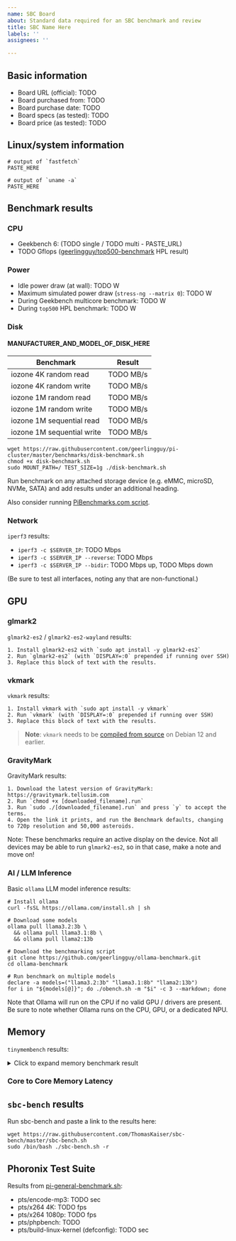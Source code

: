 ```yaml
---
name: SBC Board
about: Standard data required for an SBC benchmark and review
title: SBC Name Here
labels: ''
assignees: ''

---
```


[comment]: # (If desired, delete this line and add an image of the board here)

## Basic information

  - Board URL (official): TODO
  - Board purchased from: TODO
  - Board purchase date: TODO
  - Board specs (as tested): TODO
  - Board price (as tested): TODO

## Linux/system information

```
# output of `fastfetch`
PASTE_HERE

# output of `uname -a`
PASTE_HERE
```

## Benchmark results

### CPU

  - Geekbench 6: (TODO single / TODO multi - PASTE_URL)
  - TODO Gflops ([geerlingguy/top500-benchmark](https://github.com/geerlingguy/top500-benchmark) HPL result)

### Power

  - Idle power draw (at wall): TODO W
  - Maximum simulated power draw (`stress-ng --matrix 0`): TODO W
  - During Geekbench multicore benchmark: TODO W
  - During `top500` HPL benchmark: TODO W

### Disk

#### MANUFACTURER_AND_MODEL_OF_DISK_HERE

[comment]: # (Run `lsblk -o NAME,FSTYPE,LABEL,MOUNTPOINT,SIZE,MODEL` to get model)

| Benchmark                  | Result |
| -------------------------- | ------ |
| iozone 4K random read      | TODO MB/s |
| iozone 4K random write     | TODO MB/s |
| iozone 1M random read      | TODO MB/s |
| iozone 1M random write     | TODO MB/s |
| iozone 1M sequential read  | TODO MB/s |
| iozone 1M sequential write | TODO MB/s |

```
wget https://raw.githubusercontent.com/geerlingguy/pi-cluster/master/benchmarks/disk-benchmark.sh
chmod +x disk-benchmark.sh
sudo MOUNT_PATH=/ TEST_SIZE=1g ./disk-benchmark.sh
```

Run benchmark on any attached storage device (e.g. eMMC, microSD, NVMe, SATA) and add results under an additional heading.

Also consider running [PiBenchmarks.com script](https://www.jeffgeerling.com/blog/2023/using-pibenchmarkscom-sbc-disk-performance-testing).

### Network

`iperf3` results:

  - `iperf3 -c $SERVER_IP`: TODO Mbps
  - `iperf3 -c $SERVER_IP --reverse`: TODO Mbps
  - `iperf3 -c $SERVER_IP --bidir`: TODO Mbps up, TODO Mbps down

(Be sure to test all interfaces, noting any that are non-functional.)

## GPU

### glmark2

`glmark2-es2` / `glmark2-es2-wayland` results:

```
1. Install glmark2-es2 with `sudo apt install -y glmark2-es2`
2. Run `glmark2-es2` (with `DISPLAY=:0` prepended if running over SSH)
3. Replace this block of text with the results.
```

### vkmark

`vkmark` results:

```
1. Install vkmark with `sudo apt install -y vkmark`
2. Run `vkmark` (with `DISPLAY=:0` prepended if running over SSH)
3. Replace this block of text with the results.
```

> **Note**: `vkmark` needs to be [compiled from source](https://github.com/geerlingguy/sbc-reviews/issues/76) on Debian 12 and earlier.

### GravityMark

GravityMark results:

```
1. Download the latest version of GravityMark: https://gravitymark.tellusim.com
2. Run `chmod +x [downloaded_filename].run`
3. Run `sudo ./[downloaded_filename].run` and press `y` to accept the terms.
4. Open the link it prints, and run the Benchmark defaults, changing to 720p resolution and 50,000 asteroids.
```

Note: These benchmarks require an active display on the device. Not all devices may be able to run `glmark2-es2`, so in that case, make a note and move on!

### AI / LLM Inference

Basic `ollama` LLM model inference results:

```
# Install ollama
curl -fsSL https://ollama.com/install.sh | sh

# Download some models
ollama pull llama3.2:3b \
  && ollama pull llama3.1:8b \
  && ollama pull llama2:13b

# Download the benchmarking script
git clone https://github.com/geerlingguy/ollama-benchmark.git
cd ollama-benchmark

# Run benchmark on multiple models
declare -a models=("llama3.2:3b" "llama3.1:8b" "llama2:13b")
for i in "${models[@]}"; do ./obench.sh -m "$i" -c 3 --markdown; done
```

Note that Ollama will run on the CPU if no valid GPU / drivers are present. Be sure to note whether Ollama runs on the CPU, GPU, or a dedicated NPU.

## Memory

`tinymembench` results:

<details>
<summary>Click to expand memory benchmark result</summary>

```
# Run the two commands below, then replace this code block with the full result.
git clone https://github.com/rojaster/tinymembench.git && cd tinymembench && make
./tinymembench
```
</details>

### Core to Core Memory Latency

[comment]: # (If this is a new CPU/SoC, run c2clat to generate a core to core memory access latency graph: https://gist.github.com/geerlingguy/842974c0e49c201c28f4be54a05cc89c)

## `sbc-bench` results

Run sbc-bench and paste a link to the results here:

```
wget https://raw.githubusercontent.com/ThomasKaiser/sbc-bench/master/sbc-bench.sh
sudo /bin/bash ./sbc-bench.sh -r
```

## Phoronix Test Suite

Results from [pi-general-benchmark.sh](https://gist.github.com/geerlingguy/570e13f4f81a40a5395688667b1f79af):

  - pts/encode-mp3: TODO sec
  - pts/x264 4K: TODO fps
  - pts/x264 1080p: TODO fps
  - pts/phpbench: TODO
  - pts/build-linux-kernel (defconfig): TODO sec
